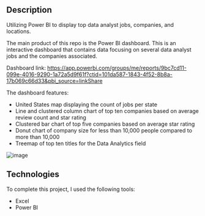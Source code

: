 ## Description

Utilizing Power BI to display top data analyst jobs, companies, and locations. 

The main product of this repo is the Power BI dashboard. This is an interactive dashboard that contains data focusing on several data analyst jobs and the companies associated.

Dashboard link: https://app.powerbi.com/groups/me/reports/9bc7cd11-099e-4016-9290-1a72a5d9f61f?ctid=101da587-1843-4f52-8b8a-17b069c66d33&pbi_source=linkShare 

The dashboard features:
-	United States map displaying the count of jobs per state
-	Line and clustered column chart of top ten companies based on average review count and star rating
-	Clustered bar chart of top five companies based on average star rating
- Donut chart of company size for less than 10,000 people compared to more than 10,000
- Treemap of top ten titles for the Data Analytics field

![image](https://user-images.githubusercontent.com/77589773/125517035-692b7960-6cc2-4f8d-a72d-f65149272ede.png)

## Technologies

To complete this project, I used the following tools:
- Excel
- Power BI



